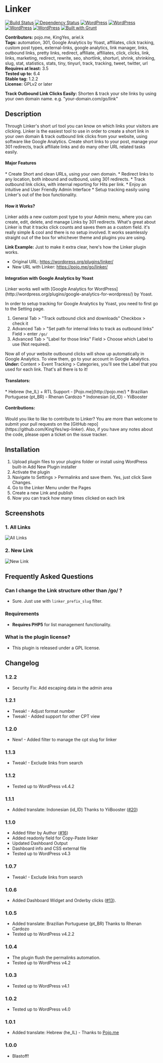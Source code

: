 # Linker #
[![Build Status](https://travis-ci.org/KingYes/wp-linker.svg?branch=master)](https://travis-ci.org/KingYes/wp-linker) [![Dependency Status](https://david-dm.org/KingYes/wp-linker/dev-status.svg)](https://david-dm.org/KingYes/wp-linker#info=devDependencies) [![WordPress](https://img.shields.io/wordpress/v/linker.svg?style=flat-square)](https://wordpress.org/plugins/linker/) [![WordPress](https://img.shields.io/wordpress/plugin/r/linker.svg?style=flat-square)](https://wordpress.org/plugins/linker/) [![WordPress](https://img.shields.io/wordpress/plugin/v/linker.svg?style=flat-square)](https://wordpress.org/plugins/linker/) [![WordPress](https://img.shields.io/wordpress/plugin/dt/linker.svg?style=flat-square)](https://wordpress.org/plugins/linker/) [![Built with Grunt](https://cdn.gruntjs.com/builtwith.svg)](http://gruntjs.com/)

**Contributors:** pojo.me, KingYes, ariel.k  
**Tags:** automation, 301, Google Analytics by Yoast, affiliates, click tracking, custom post types, external-links, google analytics, link manager, links, outbound links, pretty links, redirect, affiliate, affiliates, click, clicks, link, links, marketing, redirect, rewrite, seo, shortlink, shorturl, shrink, shrinking, slug, stat, statistics, stats, tiny, tinyurl, track, tracking, tweet, twitter, url  
**Requires at least:** 3.5  
**Tested up to:** 6.4  
**Stable tag:** 1.2.2  
**License:** GPLv2 or later  

**Track Outbound Link Clicks Easily:** Shorten & track your site links by using your own domain name. e.g. "your-domain.com/go/link"  

## Description ##

Through Linker's short url tool you can know on which links your visitors are clicking. Linker is the easiest tool to use in order to create a short link in your own domain & track outbound link clicks from your website, using software like Google Analytics.
Create short links to your post, manage your 301 redirects, track affiliate links and do many other URL related tasks easily.

<h4>Major Features</h4>
* Create Short and clean URLs, using your own domain.
* Redirect links to any location, both inbound and outbound, using 301 redirects.
* Track outbound link clicks, with internal reporting for Hits per link.
* Enjoy an intuitive and User Friendly Admin Interface
* Setup tracking easily using Linker's out of the box functionality.

<h4>How it Works?</h4>
Linker adds a new custom post type to your Admin menu, where you can create, edit, delete, and manage Links by 301 redirects. What's great about Linker is that it tracks click counts and saves them as a custom field. it's really simple & cool and there is no setup involved. It works seamlessly straight out of the box for whichever theme and plugins you are using.

**<strong>Link Example</strong>:** Just to make it extra clear, here's how the Linker plugin works.  

* Original URL: https://wordpress.org/plugins/linker/
* New URL with Linker: https://pojo.me/go/linker/

<h4>Integration with Google Analytics by Yoast</h4>
Linker works well with [Google Analytics for WordPress](http://wordpress.org/plugins/google-analytics-for-wordpress/) by Yoast.

In order to setup tracking for Google Analytics by Yoast, you need to first go to the Setting page.

1. General Tab > "Track outbound click and downloads" Checkbox > check it
1. Advanced Tab > "Set path for internal links to track as outbound links" Field > enter `/go/`
1. Advanced Tab > "Label for those links" Field > Choose which Label to use (Not required).

Now all of your website outbound clicks will show up automatically in Google Analytics. To view them, go to your account in Google Analytics.
<br />
**Under:** Content > Event Tracking > Categories, you’ll see the Label that you used for each link. That's all there is to it!  

<h4>Translators:</h4>
* Hebrew (he_IL) + RTL Support - [Pojo.me](http://pojo.me/)
* Brazilian Portuguese (pt_BR) - Rhenan Cardozo
* Indonesian (id_ID) - YiiBooster

<h4>Contributions:</h4>
Would you like to like to contribute to Linker? You are more than welcome to submit your pull requests on the [GitHub repo](https://github.com/KingYes/wp-linker). Also, if you have any notes about the code, please open a ticket on the issue tracker.

## Installation ##

1. Upload plugin files to your plugins folder or install using WordPress built-in Add New Plugin installer
1. Activate the plugin
1. Navigate to Settings > Permalinks and save them. Yes, just click Save Changes.
1. Go to the Linker Menu under the Pages
1. Create a new Link and publish
1. Now you can track how many times clicked on each link

## Screenshots ##

### 1. All Links ###
![All Links](http://s.wordpress.org/extend/plugins/linker/screenshot-1.png)

### 2. New Link ###
![New Link](http://s.wordpress.org/extend/plugins/linker/screenshot-2.png)


## Frequently Asked Questions ##

### Can I change the Link structure other than /go/ ? ###
* Sure. Just use with `linker_prefix_slug` filter.

### Requirements ###
* __Requires PHP5__ for list management functionality.

### What is the plugin license? ###
* This plugin is released under a GPL license.


## Changelog ##

### 1.2.2 ###
* Security Fix: Add escaping data in the admin area

### 1.2.1 ###
* Tweak! - Adjust format number
* Tweak! - Added support for other CPT view

### 1.2.0 ###
* New! - Added filter to manage the cpt slug for linker

### 1.1.3 ###
* Tweak! - Exclude links from search

### 1.1.2 ###
* Tested up to WordPress v4.4.2

### 1.1.1 ###
* Added translate: Indonesian (id_ID) Thanks to YiiBooster ([#20](https://github.com/KingYes/wp-linker/pull/20))

### 1.1.0 ###
* Added filter by Author ([#16](https://github.com/KingYes/wp-linker/pull/16))
* Added readonly field for Copy-Paste linker
* Updated Dashboard Output
* Dashboard info and CSS external file
* Tested up to WordPress v4.3

### 1.0.7 ###
* Tweak! - Exclude links from search

### 1.0.6 ###
* Added Dashboard Widget and Orderby clicks ([#13](https://github.com/KingYes/wp-linker/pull/13)).

### 1.0.5 ###
* Added translate: Brazilian Portuguese (pt_BR) Thanks to Rhenan Cardozo
* Tested up to WordPress v4.2.2

### 1.0.4 ###
* The plugin flush the permalinks automation.
* Tested up to WordPress v4.2

### 1.0.3 ###
* Tested up to WordPress v4.1

### 1.0.2 ###
* Tested up to WordPress v4.0

### 1.0.1 ###
* Added translate: Hebrew (he_IL) - Thanks to [Pojo.me](http://pojo.me/)

### 1.0.0 ###
* Blastoff!
